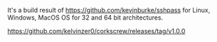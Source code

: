
It's a build result of https://github.com/kevinburke/sshpass for Linux, Windows, MacOS OS for 32 and 64 bit architectures.

https://github.com/kelvinzer0/corkscrew/releases/tag/v1.0.0
